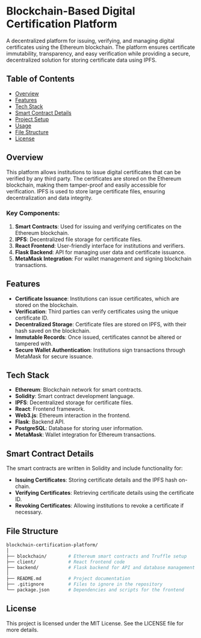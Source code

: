 # Blockchain-Based Digital Certification Platform

A decentralized platform for issuing, verifying, and managing digital certificates using the Ethereum blockchain. The platform ensures certificate immutability, transparency, and easy verification while providing a secure, decentralized solution for storing certificate data using IPFS.

## Table of Contents

- [Overview](#overview)
- [Features](#features)
- [Tech Stack](#tech-stack)
- [Smart Contract Details](#smart-contract-details)
- [Project Setup](#project-setup)
- [Usage](#usage)
- [File Structure](#file-structure)
- [License](#license)

## Overview

This platform allows institutions to issue digital certificates that can be verified by any third party. The certificates are stored on the Ethereum blockchain, making them tamper-proof and easily accessible for verification. IPFS is used to store large certificate files, ensuring decentralization and data integrity.

### Key Components:

1. **Smart Contracts**: Used for issuing and verifying certificates on the Ethereum blockchain.
2. **IPFS**: Decentralized file storage for certificate files.
3. **React Frontend**: User-friendly interface for institutions and verifiers.
4. **Flask Backend**: API for managing user data and certificate issuance.
5. **MetaMask Integration**: For wallet management and signing blockchain transactions.

## Features

- **Certificate Issuance**: Institutions can issue certificates, which are stored on the blockchain.
- **Verification**: Third parties can verify certificates using the unique certificate ID.
- **Decentralized Storage**: Certificate files are stored on IPFS, with their hash saved on the blockchain.
- **Immutable Records**: Once issued, certificates cannot be altered or tampered with.
- **Secure Wallet Authentication**: Institutions sign transactions through MetaMask for secure issuance.

## Tech Stack

- **Ethereum**: Blockchain network for smart contracts.
- **Solidity**: Smart contract development language.
- **IPFS**: Decentralized storage for certificate files.
- **React**: Frontend framework.
- **Web3.js**: Ethereum interaction in the frontend.
- **Flask**: Backend API.
- **PostgreSQL**: Database for storing user information.
- **MetaMask**: Wallet integration for Ethereum transactions.

## Smart Contract Details

The smart contracts are written in Solidity and include functionality for:

- **Issuing Certificates**: Storing certificate details and the IPFS hash on-chain.
- **Verifying Certificates**: Retrieving certificate details using the certificate ID.
- **Revoking Certificates**: Allowing institutions to revoke a certificate if necessary.

## File Structure

```bash
blockchain-certification-platform/
│
├── blockchain/        # Ethereum smart contracts and Truffle setup
├── client/            # React frontend code
├── backend/           # Flask backend for API and database management
│
├── README.md          # Project documentation
├── .gitignore         # Files to ignore in the repository
└── package.json       # Dependencies and scripts for the frontend
```

## License

This project is licensed under the MIT License. See the LICENSE file for more details.
